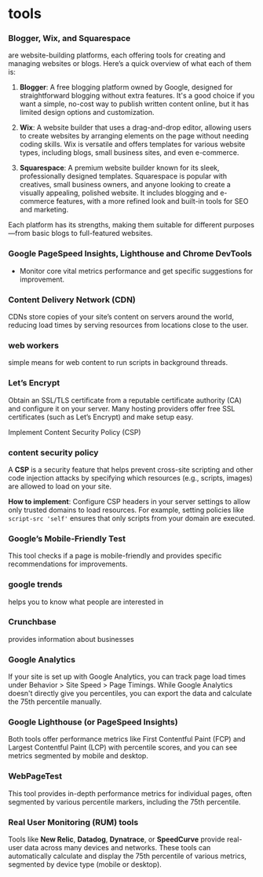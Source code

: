# tools

### Blogger, Wix, and Squarespace

are website-building platforms, each offering tools for creating and managing websites or blogs. Here’s a quick overview of what each of them is:

1. **Blogger**: A free blogging platform owned by Google, designed for straightforward blogging without extra features. It's a good choice if you want a simple, no-cost way to publish written content online, but it has limited design options and customization.

2. **Wix**: A website builder that uses a drag-and-drop editor, allowing users to create websites by arranging elements on the page without needing coding skills. Wix is versatile and offers templates for various website types, including blogs, small business sites, and even e-commerce.

3. **Squarespace**: A premium website builder known for its sleek, professionally designed templates. Squarespace is popular with creatives, small business owners, and anyone looking to create a visually appealing, polished website. It includes blogging and e-commerce features, with a more refined look and built-in tools for SEO and marketing. 

Each platform has its strengths, making them suitable for different purposes—from basic blogs to full-featured websites.

### Google PageSpeed Insights, Lighthouse and Chrome DevTools
- Monitor core vital metrics performance and get specific suggestions for improvement.

### Content Delivery Network (CDN)
CDNs store copies of your site’s content on servers around the world, reducing load times by serving resources from locations close to the user.

### web workers
simple means for web content to run scripts in background threads.

### Let’s Encrypt
Obtain an SSL/TLS certificate from a reputable certificate authority (CA) and configure it on your server. Many hosting providers offer free SSL certificates (such as Let’s Encrypt) and make setup easy.

Implement Content Security Policy (CSP)

### content security policy

A **CSP** is a security feature that helps prevent cross-site scripting and other code injection attacks by specifying which resources (e.g., scripts, images) are allowed to load on your site.

**How to implement**: Configure CSP headers in your server settings to allow only trusted domains to load resources. For example, setting policies like `script-src 'self'` ensures that only scripts from your domain are executed.

### Google’s Mobile-Friendly Test
This tool checks if a page is mobile-friendly and provides specific recommendations for improvements.

### **google trends**
helps you to know what people are interested in

### **Crunchbase**
provides information about businesses

### Google Analytics
If your site is set up with Google Analytics, you can track page load times under Behavior > Site Speed > Page Timings. While Google Analytics doesn't directly give you percentiles, you can export the data and calculate the 75th percentile manually.

### Google Lighthouse (or PageSpeed Insights)
Both tools offer performance metrics like First Contentful Paint (FCP) and Largest Contentful Paint (LCP) with percentile scores, and you can see metrics segmented by mobile and desktop.

### WebPageTest
This tool provides in-depth performance metrics for individual pages, often segmented by various percentile markers, including the 75th percentile.

### Real User Monitoring (RUM) tools
Tools like **New Relic**, **Datadog**, **Dynatrace**, or **SpeedCurve** provide real-user data across many devices and networks. These tools can automatically calculate and display the 75th percentile of various metrics, segmented by device type (mobile or desktop).